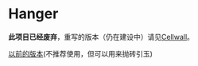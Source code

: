Hanger
==================

**此项目已经废弃**，重写的版本（仍在建设中）请见[Cellwall](https://github.com/tioover/cellwall)。

[以前的版本](http://github.com/tioover/hanger/tree/bdccd43128ff35d42e12d59f296a6a272b14b58e)(不推荐使用，但可以用来抛砖引玉)
